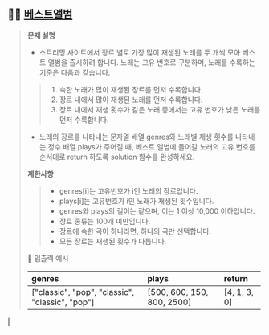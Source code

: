 ## 🧑‍💻 [베스트앨범](https://programmers.co.kr/learn/courses/30/lessons/42579)

> **문제 설명**
> - 스트리밍 사이트에서 장르 별로 가장 많이 재생된 노래를 두 개씩 모아 베스트 앨범을 출시하려 합니다. 노래는 고유 번호로 구분하며, 노래를 수록하는 기준은 다음과 같습니다.
> > 1. 속한 노래가 많이 재생된 장르를 먼저 수록합니다.
> > 2. 장르 내에서 많이 재생된 노래를 먼저 수록합니다.
> > 3. 장르 내에서 재생 횟수가 같은 노래 중에서는 고유 번호가 낮은 노래를 먼저 수록합니다.
>
> - 노래의 장르를 나타내는 문자열 배열 genres와 노래별 재생 횟수를 나타내는 정수 배열 plays가 주어질 때, 베스트 앨범에 들어갈 노래의 고유 번호를 순서대로 return 하도록 solution 함수를 완성하세요.
>
> 
> **제한사항**
> > - genres[i]는 고유번호가 i인 노래의 장르입니다.
> > - plays[i]는 고유번호가 i인 노래가 재생된 횟수입니다.
> > - genres와 plays의 길이는 같으며, 이는 1 이상 10,000 이하입니다.
> > - 장르 종류는 100개 미만입니다.
> > - 장르에 속한 곡이 하나라면, 하나의 곡만 선택합니다.
> > - 모든 장르는 재생된 횟수가 다릅니다.
>
> 👀 입출력 예시
> 
> |genres|plays|return|
> |:---|:---|:---|
> |["classic", "pop", "classic", "classic", "pop"]|[500, 600, 150, 800, 2500]|[4, 1, 3, 0]
|